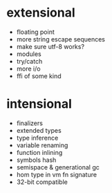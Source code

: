# extensional
- floating point
- more string escape sequences
- make sure utf-8 works?
- modules
- try/catch
- more i/o
- ffi of some kind

# intensional
- finalizers
- extended types
- type inference
- variable renaming
- function inlining
- symbols hash
- semispace & generational gc
- hom type in vm fn signature
- 32-bit compatible
